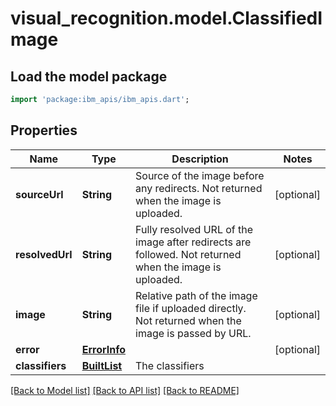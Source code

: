 # visual_recognition.model.ClassifiedImage

## Load the model package
```dart
import 'package:ibm_apis/ibm_apis.dart';
```

## Properties
Name | Type | Description | Notes
------------ | ------------- | ------------- | -------------
**sourceUrl** | **String** | Source of the image before any redirects. Not returned when the image is uploaded. | [optional] 
**resolvedUrl** | **String** | Fully resolved URL of the image after redirects are followed. Not returned when the image is uploaded. | [optional] 
**image** | **String** | Relative path of the image file if uploaded directly. Not returned when the image is passed by URL. | [optional] 
**error** | [**ErrorInfo**](ErrorInfo.md) |  | [optional] 
**classifiers** | [**BuiltList<ClassifierResult>**](ClassifierResult.md) | The classifiers | 

[[Back to Model list]](../README.md#documentation-for-models) [[Back to API list]](../README.md#documentation-for-api-endpoints) [[Back to README]](../README.md)


